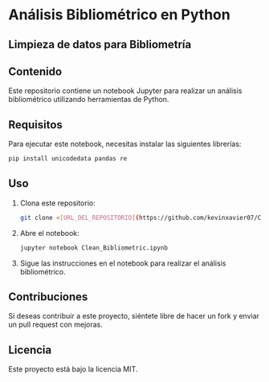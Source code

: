 # Análisis Bibliométrico en Python

## **Limpieza de datos para Bibliometría**

## Contenido

Este repositorio contiene un notebook Jupyter para realizar un análisis bibliométrico utilizando herramientas de Python.

## Requisitos

Para ejecutar este notebook, necesitas instalar las siguientes librerías:

```bash
pip install unicodedata pandas re
```

## Uso

1. Clona este repositorio:

   ```bash
   git clone <[URL_DEL_REPOSITORIO](https://github.com/kevinxavier07/Cleaner_scopus_ref)>
   ```

2. Abre el notebook:

   ```bash
   jupyter notebook Clean_Bibliometric.ipynb
   ```

3. Sigue las instrucciones en el notebook para realizar el análisis bibliométrico.

## Contribuciones

Si deseas contribuir a este proyecto, siéntete libre de hacer un fork y enviar un pull request con mejoras.

## Licencia

Este proyecto está bajo la licencia MIT.
